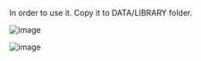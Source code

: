 In order to use it. Copy it to DATA/LIBRARY folder.

![image](https://github.com/4yub1k/3-phase-voltmeter/assets/45902447/76169a95-f594-4f3c-a4d9-097852387eb9)

![image](https://github.com/4yub1k/3-phase-voltmeter/assets/45902447/834ddd7a-31b8-43d9-97db-3502b226a488)
